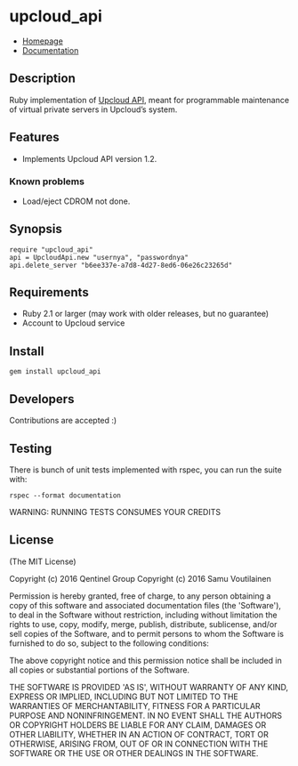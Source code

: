 # upcloud_api

- [Homepage](https://github.com/Smarre/upcloud_api)
- [Documentation](http://www.rubydoc.info/gems/upcloud_api)

## Description

Ruby implementation of [Upcloud API](https://www.upcloud.com/documentation/api/),
meant for programmable maintenance of virtual private servers in Upcloud’s system.

## Features

* Implements Upcloud API version 1.2.

### Known problems

* Load/eject CDROM not done.

## Synopsis

    require "upcloud_api"
    api = UpcloudApi.new "usernya", "passwordnya"
    api.delete_server "b6ee337e-a7d8-4d27-8ed6-06e26c23265d"

## Requirements

* Ruby 2.1 or larger (may work with older releases, but no guarantee)
* Account to Upcloud service

## Install

    gem install upcloud_api

## Developers

Contributions are accepted :)

## Testing

There is bunch of unit tests implemented with rspec, you can run the suite with:

    rspec --format documentation

WARNING: RUNNING TESTS CONSUMES YOUR CREDITS

## License

(The MIT License)

Copyright (c) 2016 Qentinel Group
Copyright (c) 2016 Samu Voutilainen

Permission is hereby granted, free of charge, to any person obtaining
a copy of this software and associated documentation files (the
'Software'), to deal in the Software without restriction, including
without limitation the rights to use, copy, modify, merge, publish,
distribute, sublicense, and/or sell copies of the Software, and to
permit persons to whom the Software is furnished to do so, subject to
the following conditions:

The above copyright notice and this permission notice shall be
included in all copies or substantial portions of the Software.

THE SOFTWARE IS PROVIDED 'AS IS', WITHOUT WARRANTY OF ANY KIND,
EXPRESS OR IMPLIED, INCLUDING BUT NOT LIMITED TO THE WARRANTIES OF
MERCHANTABILITY, FITNESS FOR A PARTICULAR PURPOSE AND NONINFRINGEMENT.
IN NO EVENT SHALL THE AUTHORS OR COPYRIGHT HOLDERS BE LIABLE FOR ANY
CLAIM, DAMAGES OR OTHER LIABILITY, WHETHER IN AN ACTION OF CONTRACT,
TORT OR OTHERWISE, ARISING FROM, OUT OF OR IN CONNECTION WITH THE
SOFTWARE OR THE USE OR OTHER DEALINGS IN THE SOFTWARE.
